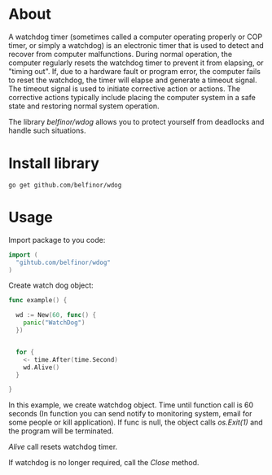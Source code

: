 # About

A watchdog timer (sometimes called a computer operating properly or COP timer, or simply a watchdog) is an electronic timer that is used to detect and recover from computer malfunctions. During normal operation, the computer regularly resets the watchdog timer to prevent it from elapsing, or "timing out". If, due to a hardware fault or program error, the computer fails to reset the watchdog, the timer will elapse and generate a timeout signal. The timeout signal is used to initiate corrective action or actions. The corrective actions typically include placing the computer system in a safe state and restoring normal system operation.


The library *belfinor/wdog* allows you to protect yourself from deadlocks and handle such situations.

# Install library

```
go get github.com/belfinor/wdog
```

# Usage

Import package to you code:

```go
import (
  "gihtub.com/belfinor/wdog"
)
```

Create watch dog object:

```go
func example() {

  wd := New(60, func() {
    panic("WatchDog")
  })


  for {
    <- time.After(time.Second)
    wd.Alive()
  }

}
```

In this example, we create watchdog object. Time until function call is 60 seconds (In function you can send notify to monitoring system, email for some people or kill application). If func is null, the object calls *os.Exit(1)* and the program will be terminated.

*Alive* call resets watchdog timer.


If watchdog is no longer required, call the *Close* method.
